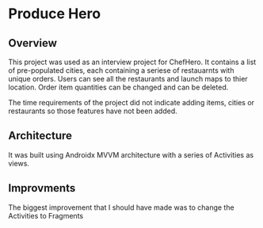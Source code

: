 # Produce Hero

## Overview

This project was used as an interview project for ChefHero.  It contains a list of pre-populated cities, each containing a seriese of restauarnts with unique orders.  Users can see all the restaurants and launch maps to thier location.  Order item quantities can be changed and can be deleted.

The time requirements of the project did not indicate adding items, cities or restaurants so those features have not been added.

## Architecture

It was built using Androidx MVVM architecture with a series of Activities as views.

## Improvments

The biggest improvement that I should have made was to change the Activities to Fragments
